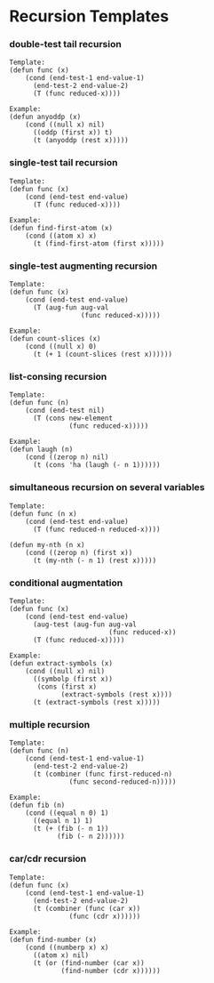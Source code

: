 # Recursion Templates

### double-test tail recursion

    Template:
    (defun func (x)
        (cond (end-test-1 end-value-1)
	      (end-test-2 end-value-2)
	      (T (func reduced-x))))

    Example:
    (defun anyoddp (x)
        (cond ((null x) nil)
	      ((oddp (first x)) t)
	      (t (anyoddp (rest x)))))


### single-test tail recursion

    Template:
    (defun func (x)
        (cond (end-test end-value)
	      (T (func reduced-x))))

    Example:
    (defun find-first-atom (x)
        (cond ((atom x) x)
	      (t (find-first-atom (first x)))))

### single-test augmenting recursion

    Template:
    (defun func (x)
        (cond (end-test end-value)
	      (T (aug-fun aug-val
	                  (func reduced-x)))))

    Example:
    (defun count-slices (x)
        (cond ((null x) 0)
	      (t (+ 1 (count-slices (rest x))))))

### list-consing recursion

    Template:
    (defun func (n)
        (cond (end-test nil)
	      (T (cons new-element
	               (func reduced-x)))))

    Example:
    (defun laugh (n)
        (cond ((zerop n) nil)
	      (t (cons 'ha (laugh (- n 1))))))

### simultaneous recursion on several variables

    Template:
    (defun func (n x)
        (cond (end-test end-value)
	      (T (func reduced-n reduced-x))))

    (defun my-nth (n x)
        (cond ((zerop n) (first x))
	      (t (my-nth (- n 1) (rest x)))))

### conditional augmentation

    Template:
    (defun func (x)
        (cond (end-test end-value)
	      (aug-test (aug-fun aug-val
	                         (func reduced-x))
	      (T (func reduced-x)))))

    Example:
    (defun extract-symbols (x)
        (cond ((null x) nil)
	      ((symbolp (first x))
	       (cons (first x)
	             (extract-symbols (rest x))))
	      (t (extract-symbols (rest x)))))

### multiple recursion

    Template:
    (defun func (n)
        (cond (end-test-1 end-value-1)
	      (end-test-2 end-value-2)
	      (t (combiner (func first-reduced-n)
	      	 	   (func second-reduced-n)))))

    Example:
    (defun fib (n)
        (cond ((equal n 0) 1)
	      ((equal n 1) 1)
	      (t (+ (fib (- n 1))
	      	    (fib (- n 2))))))

### car/cdr recursion

    Template:
    (defun func (x)
        (cond (end-test-1 end-value-1)
	      (end-test-2 end-value-2)
	      (t (combiner (func (car x))
	      	 	   (func (cdr x))))))

    Example:
    (defun find-number (x)
        (cond ((numberp x) x)
	      ((atom x) nil)
	      (t (or (find-number (car x))
	      	     (find-number (cdr x))))))
